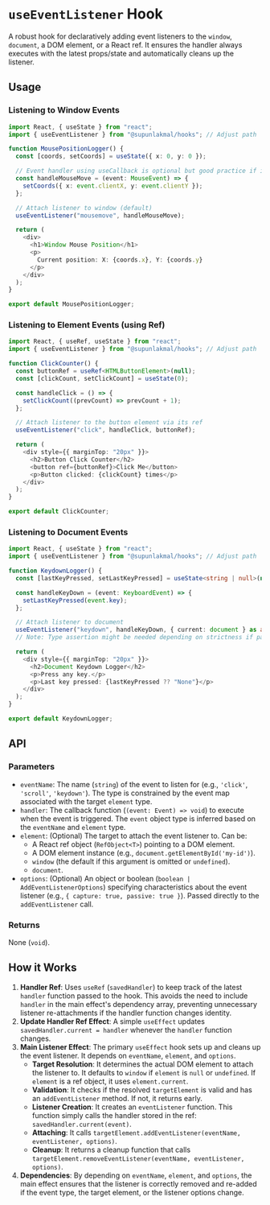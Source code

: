 # `useEventListener` Hook

A robust hook for declaratively adding event listeners to the `window`, `document`, a DOM element, or a React ref. It ensures the handler always executes with the latest props/state and automatically cleans up the listener.

## Usage

### Listening to Window Events

```typescript
import React, { useState } from "react";
import { useEventListener } from "@supunlakmal/hooks"; // Adjust path

function MousePositionLogger() {
  const [coords, setCoords] = useState({ x: 0, y: 0 });

  // Event handler using useCallback is optional but good practice if it has dependencies
  const handleMouseMove = (event: MouseEvent) => {
    setCoords({ x: event.clientX, y: event.clientY });
  };

  // Attach listener to window (default)
  useEventListener("mousemove", handleMouseMove);

  return (
    <div>
      <h1>Window Mouse Position</h1>
      <p>
        Current position: X: {coords.x}, Y: {coords.y}
      </p>
    </div>
  );
}

export default MousePositionLogger;
```

### Listening to Element Events (using Ref)

```typescript
import React, { useRef, useState } from "react";
import { useEventListener } from "@supunlakmal/hooks"; // Adjust path

function ClickCounter() {
  const buttonRef = useRef<HTMLButtonElement>(null);
  const [clickCount, setClickCount] = useState(0);

  const handleClick = () => {
    setClickCount((prevCount) => prevCount + 1);
  };

  // Attach listener to the button element via its ref
  useEventListener("click", handleClick, buttonRef);

  return (
    <div style={{ marginTop: "20px" }}>
      <h2>Button Click Counter</h2>
      <button ref={buttonRef}>Click Me</button>
      <p>Button clicked: {clickCount} times</p>
    </div>
  );
}

export default ClickCounter;
```

### Listening to Document Events

```typescript
import React, { useState } from "react";
import { useEventListener } from "@supunlakmal/hooks"; // Adjust path

function KeydownLogger() {
  const [lastKeyPressed, setLastKeyPressed] = useState<string | null>(null);

  const handleKeyDown = (event: KeyboardEvent) => {
    setLastKeyPressed(event.key);
  };

  // Attach listener to document
  useEventListener("keydown", handleKeyDown, { current: document } as any); // Use document explicitly
  // Note: Type assertion might be needed depending on strictness if passing document directly

  return (
    <div style={{ marginTop: "20px" }}>
      <h2>Document Keydown Logger</h2>
      <p>Press any key.</p>
      <p>Last key pressed: {lastKeyPressed ?? "None"}</p>
    </div>
  );
}

export default KeydownLogger;
```

## API

### Parameters

- `eventName`: The name (`string`) of the event to listen for (e.g., `'click'`, `'scroll'`, `'keydown'`). The type is constrained by the event map associated with the target `element` type.
- `handler`: The callback function (`(event: Event) => void`) to execute when the event is triggered. The `event` object type is inferred based on the `eventName` and `element` type.
- `element`: (Optional) The target to attach the event listener to. Can be:
  - A React ref object (`RefObject<T>`) pointing to a DOM element.
  - A DOM element instance (e.g., `document.getElementById('my-id')`).
  - `window` (the default if this argument is omitted or `undefined`).
  - `document`.
- `options`: (Optional) An object or boolean (`boolean | AddEventListenerOptions`) specifying characteristics about the event listener (e.g., `{ capture: true, passive: true }`). Passed directly to the `addEventListener` call.

### Returns

None (`void`).

## How it Works

1.  **Handler Ref**: Uses `useRef` (`savedHandler`) to keep track of the latest `handler` function passed to the hook. This avoids the need to include `handler` in the main effect's dependency array, preventing unnecessary listener re-attachments if the handler function changes identity.
2.  **Update Handler Ref Effect**: A simple `useEffect` updates `savedHandler.current = handler` whenever the `handler` function changes.
3.  **Main Listener Effect**: The primary `useEffect` hook sets up and cleans up the event listener. It depends on `eventName`, `element`, and `options`.
    - **Target Resolution**: It determines the actual DOM element to attach the listener to. It defaults to `window` if `element` is `null` or `undefined`. If `element` is a ref object, it uses `element.current`.
    - **Validation**: It checks if the resolved `targetElement` is valid and has an `addEventListener` method. If not, it returns early.
    - **Listener Creation**: It creates an `eventListener` function. This function simply calls the handler stored in the ref: `savedHandler.current(event)`.
    - **Attaching**: It calls `targetElement.addEventListener(eventName, eventListener, options)`.
    - **Cleanup**: It returns a cleanup function that calls `targetElement.removeEventListener(eventName, eventListener, options)`.
4.  **Dependencies**: By depending on `eventName`, `element`, and `options`, the main effect ensures that the listener is correctly removed and re-added if the event type, the target element, or the listener options change.
